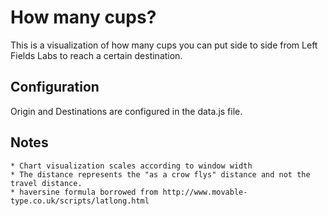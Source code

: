 # How many cups?	

This is a visualization of how many cups you can put side to side from Left Fields Labs to reach a certain destination.

## Configuration
Origin and Destinations are configured in the data.js file.

## Notes
    * Chart visualization scales according to window width
    * The distance represents the "as a crow flys" distance and not the travel distance.
    * haversine formula borrowed from http://www.movable-type.co.uk/scripts/latlong.html